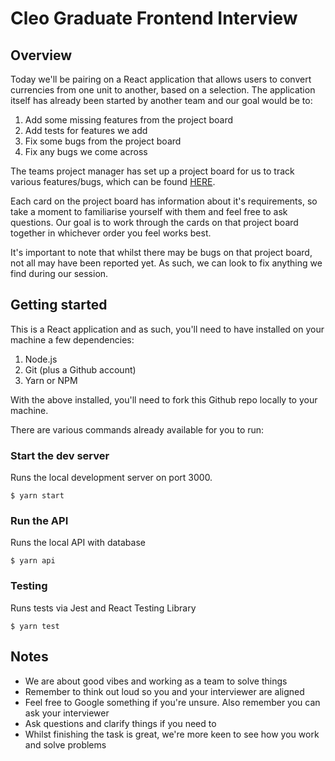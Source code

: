 # Cleo Graduate Frontend Interview

## Overview

Today we'll be pairing on a React application that allows users to convert currencies from one unit to another, based on a selection. The application itself has already been started by another team and our goal would be to:

1. Add some missing features from the project board
2. Add tests for features we add
3. Fix some bugs from the project board
4. Fix any bugs we come across

The teams project manager has set up a project board for us to track various features/bugs, which can be found [HERE](https://github.com/meetcleo/fe-graduate-interview/projects/1).

Each card on the project board has information about it's requirements, so take a moment to familiarise yourself with them and feel free to ask questions. Our goal is to work through the cards on that project board together in whichever order you feel works best.

It's important to note that whilst there may be bugs on that project board, not all may have been reported yet. As such, we can look to fix anything we find during our session.

## Getting started

This is a React application and as such, you'll need to have installed on your machine a few dependencies:

1. Node.js
2. Git (plus a Github account)
3. Yarn or NPM

With the above installed, you'll need to fork this Github repo locally to your machine.

There are various commands already available for you to run:

### Start the dev server

Runs the local development server on port 3000.

```console
$ yarn start
```

### Run the API

Runs the local API with database

```console
$ yarn api
```

### Testing

Runs tests via Jest and React Testing Library

```console
$ yarn test
```

## Notes

- We are about good vibes and working as a team to solve things
- Remember to think out loud so you and your interviewer are aligned
- Feel free to Google something if you're unsure. Also remember you can ask your interviewer
- Ask questions and clarify things if you need to
- Whilst finishing the task is great, we're more keen to see how you work and solve problems
